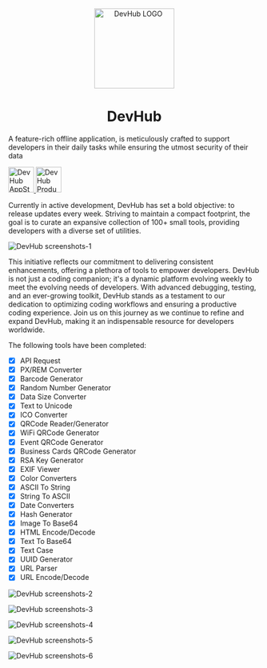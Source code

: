 <div align="center">
	<br />
	<br />
	<img src="https://github.com/jaywcjlove/DevHub/assets/1680273/79875917-cf90-42d1-bfd9-f2eec4664130" alt="DevHub LOGO" width="160" height="160">
	<h1>DevHub</h1>
</div>

A feature-rich offline application, is meticulously crafted to support developers in their daily tasks while ensuring the utmost security of their data

<p>
  <a target="_blank" href="https://apps.apple.com/developer/id1714265259" title="DevHub AppStore">
    <img alt="DevHub AppStore" src="https://tools.applemediaservices.com/api/badges/download-on-the-mac-app-store/black/en-us?size=250x83&amp;releaseDate=1705968000" height="51">
  </a>
  <a target="_blank" href="https://www.producthunt.com/posts/devhub-6?utm_source=badge-featured&amp;utm_medium=badge&amp;utm_souce=badge-devhub-6">
    <img alt="DevHub Product Hunt" src="https://api.producthunt.com/widgets/embed-image/v1/featured.svg?post_id=436362&theme=light" height="51">
  </a>
</p>

Currently in active development, DevHub has set a bold objective: to release updates every week. Striving to maintain a compact footprint, the goal is to curate an expansive collection of 100+ small tools, providing developers with a diverse set of utilities.

![DevHub screenshots-1](https://github.com/jaywcjlove/DevHub/assets/1680273/ea57ebe8-9af2-4c4b-985a-0018ea20c150)

This initiative reflects our commitment to delivering consistent enhancements, offering a plethora of tools to empower developers. DevHub is not just a coding companion; it's a dynamic platform evolving weekly to meet the evolving needs of developers. With advanced debugging, testing, and an ever-growing toolkit, DevHub stands as a testament to our dedication to optimizing coding workflows and ensuring a productive coding experience. Join us on this journey as we continue to refine and expand DevHub, making it an indispensable resource for developers worldwide.

The following tools have been completed:

- [x] API Request  
- [x] PX/REM Converter  
- [x] Barcode Generator  
- [x] Random Number Generator  
- [x] Data Size Converter  
- [x] Text to Unicode  
- [x] ICO Converter  
- [x] QRCode Reader/Generator  
- [x] WiFi QRCode Generator  
- [x] Event QRCode Generator  
- [x] Business Cards QRCode Generator  
- [x] RSA Key Generator  
- [x] EXIF Viewer  
- [x] Color Converters  
- [x] ASCII To String  
- [x] String To ASCII  
- [x] Date Converters  
- [x] Hash Generator  
- [x] Image To Base64  
- [x] HTML Encode/Decode  
- [x] Text To Base64  
- [x] Text Case  
- [x] UUID Generator  
- [x] URL Parser  
- [x] URL Encode/Decode  

![DevHub screenshots-2](https://github.com/jaywcjlove/DevHub/assets/1680273/012aa096-6f40-40bd-bede-16f475d9052b)

![DevHub screenshots-3](https://github.com/jaywcjlove/DevHub/assets/1680273/bf2aa053-690a-4598-9b97-d4b58e6c3398)

![DevHub screenshots-4](https://github.com/jaywcjlove/DevHub/assets/1680273/08be9394-7893-40b3-bab5-c9d68d2205d6)

![DevHub screenshots-5](https://github.com/jaywcjlove/DevHub/assets/1680273/8c35b105-8ffa-4c0b-b178-b482c8338d25)

![DevHub screenshots-6](https://github.com/jaywcjlove/DevHub/assets/1680273/c17c4589-3d9b-4c9a-9576-bbf6710f8b33)
